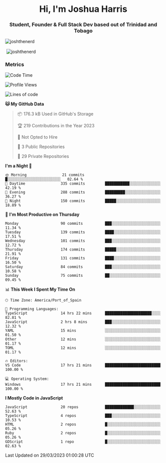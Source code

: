 <h1 align="center">Hi, I'm Joshua Harris</h1>
<h3 align="center">Student, Founder & Full Stack Dev based out of Trinidad and Tobago</h3>

<p align="left"> <img src="https://komarev.com/ghpvc/?username=JoshTheDeveloperr" alt="joshthenerd" /> </p>

<p>&nbsp;<img align="center" src="https://github-readme-stats.vercel.app/api?username=JoshTheDeveloperr&show_icons=true&count_private=true" alt="joshthenerd" /></p>

### Metrics

<!--START_SECTION:waka-->
![Code Time](http://img.shields.io/badge/Code%20Time-257%20hrs%2014%20mins-blue)

![Profile Views](http://img.shields.io/badge/Profile%20Views-12-blue)

![Lines of code](https://img.shields.io/badge/From%20Hello%20World%20I%27ve%20Written-3.0%20million%20lines%20of%20code-blue)

**🐱 My GitHub Data** 

> 📦 176.3 kB Used in GitHub's Storage 
 > 
> 🏆 219 Contributions in the Year 2023
 > 
> 🚫 Not Opted to Hire
 > 
> 📜 3 Public Repositories 
 > 
> 🔑 29 Private Repositories 
 > 
**I'm a Night 🦉** 

```text
🌞 Morning                21 commits          █░░░░░░░░░░░░░░░░░░░░░░░░   02.64 % 
🌆 Daytime                335 commits         ███████████░░░░░░░░░░░░░░   42.19 % 
🌃 Evening                288 commits         █████████░░░░░░░░░░░░░░░░   36.27 % 
🌙 Night                  150 commits         █████░░░░░░░░░░░░░░░░░░░░   18.89 % 
```
📅 **I'm Most Productive on Thursday** 

```text
Monday                   90 commits          ███░░░░░░░░░░░░░░░░░░░░░░   11.34 % 
Tuesday                  139 commits         ████░░░░░░░░░░░░░░░░░░░░░   17.51 % 
Wednesday                101 commits         ███░░░░░░░░░░░░░░░░░░░░░░   12.72 % 
Thursday                 174 commits         █████░░░░░░░░░░░░░░░░░░░░   21.91 % 
Friday                   131 commits         ████░░░░░░░░░░░░░░░░░░░░░   16.50 % 
Saturday                 84 commits          ███░░░░░░░░░░░░░░░░░░░░░░   10.58 % 
Sunday                   75 commits          ██░░░░░░░░░░░░░░░░░░░░░░░   09.45 % 
```


📊 **This Week I Spent My Time On** 

```text
🕑︎ Time Zone: America/Port_of_Spain

💬 Programming Languages: 
TypeScript               14 hrs 22 mins      █████████████████████░░░░   82.81 % 
JavaScript               2 hrs 8 mins        ███░░░░░░░░░░░░░░░░░░░░░░   12.32 % 
YAML                     15 mins             ░░░░░░░░░░░░░░░░░░░░░░░░░   01.50 % 
Other                    12 mins             ░░░░░░░░░░░░░░░░░░░░░░░░░   01.17 % 
TOML                     12 mins             ░░░░░░░░░░░░░░░░░░░░░░░░░   01.17 % 

🔥 Editors: 
VS Code                  17 hrs 21 mins      █████████████████████████   100.00 % 

💻 Operating System: 
Windows                  17 hrs 21 mins      █████████████████████████   100.00 % 
```

**I Mostly Code in JavaScript** 

```text
JavaScript               20 repos            █████████████░░░░░░░░░░░░   52.63 % 
TypeScript               4 repos             ███░░░░░░░░░░░░░░░░░░░░░░   10.53 % 
HTML                     2 repos             █░░░░░░░░░░░░░░░░░░░░░░░░   05.26 % 
Ruby                     2 repos             █░░░░░░░░░░░░░░░░░░░░░░░░   05.26 % 
GDScript                 1 repo              █░░░░░░░░░░░░░░░░░░░░░░░░   02.63 % 
```




 Last Updated on 29/03/2023 01:00:28 UTC
<!--END_SECTION:waka-->
